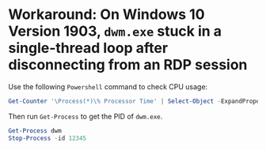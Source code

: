 # Workaround: On Windows 10 Version 1903, `dwm.exe` stuck in a single-thread loop after disconnecting from an RDP session

Use the following `Powershell` command to check CPU usage:
```powershell
Get-Counter '\Process(*)\% Processor Time' | Select-Object -ExpandProperty countersamples | Select-Object -Property instancename, cookedvalue| Sort-Object -Property cookedvalue -Descending| Select-Object -First 20| ft InstanceName,@{L='CPU';E={($_.Cookedvalue/100).toString('P')}} -AutoSize
```

Then run `Get-Process` to get the PID of `dwm.exe`.
```powershell
Get-Process dwm
Stop-Process -id 12345
```